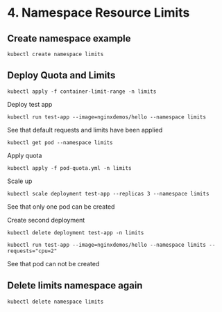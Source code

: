 # 4. Namespace Resource Limits


## Create namespace example

```
kubectl create namespace limits
```

## Deploy Quota and Limits

```
kubectl apply -f container-limit-range -n limits
```

Deploy test app

```
kubectl run test-app --image=nginxdemos/hello --namespace limits
```

See that default requests and limits have been applied

```
kubectl get pod --namespace limits
```

Apply quota

```
kubectl apply -f pod-quota.yml -n limits
```

Scale up

```
kubectl scale deployment test-app --replicas 3 --namespace limits
```

See that only one pod can be created

Create second deployment

```
kubectl delete deployment test-app -n limits

kubectl run test-app --image=nginxdemos/hello --namespace limits --requests="cpu=2"
```

See that pod can not be created

## Delete limits namespace again

```
kubectl delete namespace limits
```





